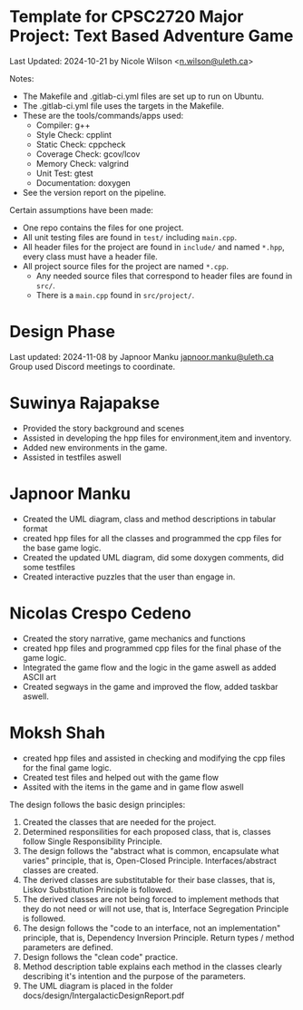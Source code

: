 # Template for CPSC2720 Major Project: Text Based Adventure Game
Last Updated: 2024-10-21 by Nicole Wilson &lt;n.wilson@uleth.ca&gt;

Notes:

* The Makefile and .gitlab-ci.yml files are set up to run on Ubuntu.
* The .gitlab-ci.yml file uses the targets in the Makefile.
* These are the tools/commands/apps used:
  * Compiler: g++
  * Style Check: cpplint
  * Static Check: cppcheck
  * Coverage Check: gcov/lcov
  * Memory Check: valgrind
  * Unit Test: gtest 
  * Documentation: doxygen
* See the version report on the pipeline.

Certain assumptions have been made:
* One repo contains the files for one project.
* All unit testing files are found in <code>test/</code> including <code>main.cpp</code>.
* All header files for the project are found in <code>include/</code> and named <code>*.hpp</code>, every class must have a header file.
* All project source files for the project are named <code>*.cpp</code>.
  * Any needed source files that correspond to header files are found in <code>src/</code>.
  * There is a <code>main.cpp</code> found in <code>src/project/</code>.

# Design Phase
Last updated: 2024-11-08 by Japnoor Manku <japnoor.manku@uleth.ca>
  Group used Discord meetings to coordinate.

  # Suwinya Rajapakse
   - Provided the story background and scenes
   - Assisted in developing the hpp files for environment,item and inventory.
   - Added new environments in the game.
   - Assisted in testfiles aswell

  # Japnoor Manku
   - Created the UML diagram, class and method descriptions in tabular format
   - created hpp files for all the classes and programmed the cpp files for the base game logic.
   - Created the updated UML diagram, did some doxygen comments, did some testfiles
   - Created interactive puzzles that the user than engage in.

  # Nicolas Crespo Cedeno
   - Created the story narrative, game mechanics and functions
   - created hpp files and programmed cpp files for the final phase of the game logic.
   - Integrated the game flow and the logic in the game aswell as added ASCII art
   - Created segways in the game and improved the flow, added taskbar aswell.

  # Moksh Shah
   - created hpp files and assisted in checking and modifying the cpp files for the final game logic.
   - Created test files and helped out with the game flow
   - Assited with the items in the game and in game flow aswell

  The design follows the basic design principles:
  1. Created the classes that are needed for the project.
  2. Determined responsilities for each proposed class, that is, classes follow Single Responsibility Principle.
  3. The design follows the "abstract what is common, encapsulate what varies" principle, that is, Open-Closed Principle.
     Interfaces/abstract classes are created.
  4. The derived classes are substitutable for their base classes, that is, Liskov Substitution Principle is followed.
  5. The derived classes are not being forced to implement methods that they do not need or will not
     use, that is, Interface Segregation Principle is followed.
  6. The design follows the "code to an interface, not an implementation" principle, that is, Dependency Inversion Principle.
     Return types / method parameters are defined.
  7. Design follows the "clean code" practice.
  8. Method description table explains each method in the classes clearly describing it's intention and the purpose of the    parameters.
  9. The UML diagram is placed in the folder docs/design/IntergalacticDesignReport.pdf
